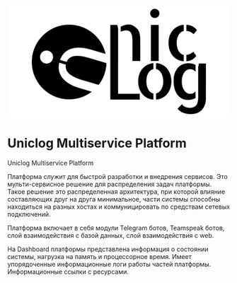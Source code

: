 ![Alt text](icon.svg?raw=true "Uniclog Multiservice Platform")
# Uniclog Multiservice Platform 

Uniclog Multiservice Platform

Платформа служит для быстрой разработки и внедрения сервисов. Это мульти-сервисное решение для распределения задач платформы. Такое решение это распределенная архитектура, при которой влияние составляющих друг на друга минимальное, части системы способны находиться на разных хостах и коммуницировать по средствам сетевых подключений.

Платформа включает в себя модули Telegram ботов, Teamspeak ботов, слой взаимодействия с базой данных, слой взаимодействия с web.

На Dashboard платформы представлена информация о состоянии системы, нагрузка на память и процессорное время. Имеет упорядоченные информационные логи работы частей платформы. Информационные ссылки с ресурсами.
